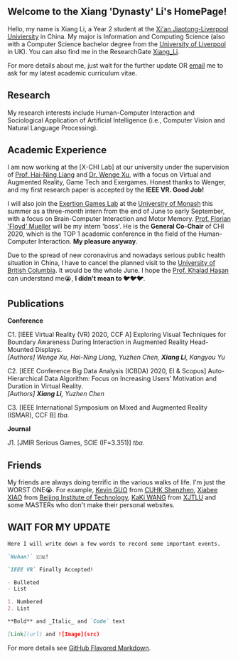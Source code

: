 ## Welcome to the Xiang 'Dynasty' Li's HomePage!

Hello, my name is Xiang Li, a Year 2 student at the [Xi'an Jiaotong-Liverpool Univiersity](https://www.xjtlu.edu.cn/) in China. My major is Information and Computing Science (also with a Computer Science bachelor degree from the [University of Liverpool](https://www.liverpool.ac.uk/) in UK). You can also find me in the ResearchGate [Xiang_Li](https://www.researchgate.net/profile/Xiang_Li31/). 

For more details about me, just wait for the further update OR  <a href="mailto:dynasty.li@outlook.com?subject=Write Your Question or Requirement+Your (Nick)Name">email</a> me to ask for my latest academic curriculum vitae.

## Research

My research interests include Human-Computer Interaction and Sociological Application of Artificial Intelligence (i.e., Computer Vision and Natural Language Processing).

## Academic Experience

I am now working at the [X-CHI Lab] at our university under the supervision of [Prof. Hai-Ning Liang](https://www.xjtlu.edu.cn/en/departments/academic-departments/computer-science-and-software-engineering/staff/hai-liang/) and [Dr. Wenge Xu](https://www.researchgate.net/profile/Wenge_Xu/), with a focus on Virtual and Augmented Reality, Game Tech and Exergames. Honest thanks to Wenger, and my first research paper is accepted by the **IEEE VR. Good Job!**

I will also join the [Exertion Games Lab](https://exertiongameslab.org/) at the [University of Monash](https://www.monash.edu/) this summer as a three-month intern from the end of June to early September, with a focus on Brain-Computer Interaction and Motor Memory. [Prof. Florian 'Floyd' Mueller](http://floydmueller.com/home/home.htm/) will be my intern 'boss'. He is the **General Co-Chair** of CHI 2020, which is the TOP 1 academic conference in the field of the Human-Computer Interaction. **My pleasure anyway**.

Due to the spread of new coronavirus and nowadays serious public health situation in China, I have to cancel the planned visit to the [University of British Columbia](https://ok.ubc.ca/). It would be the whole June. I hope the [Prof. Khalad Hasan](https://people.ok.ubc.ca/mkhasan/) can understand me😭, **I didn't mean to 🐦🐦🐦**.

## Publications

**Conference**

C1. [IEEE Virtual Reality (VR) 2020, CCF A] Exploring Visual Techniques for Boundary Awareness During Interaction in Augmented Reality Head-Mounted Displays.<br />
_[Authors] Wenge Xu, Hai-Ning Liang, Yuzhen Chen, **Xiang Li**, Kangyou Yu_

C2. [IEEE Conference Big Data Analysis (ICBDA) 2020, EI & Scopus] Auto-Hierarchical Data Algorithm: Focus on Increasing Users’ Motivation and Duration in Virtual Reality.<br />
_[Authors] **Xiang Li**, Yuzhen Chen_

C3. [IEEE International Symposium on Mixed and Augmented Reality (ISMAR), CCF B] _tba._

**Journal**

J1. [JMIR Serious Games, SCIE (IF=3.351)] _tba._


## Friends

My friends are always doing terrific in the various walks of life. I'm just the WORST ONE😭. For example, [Kevin GUO](https://guoyuanxinkevin.github.io/GYX_bleach_boi.github.io/) from [CUHK Shenzhen](https://www.cuhk.edu.cn/en/), [Xiabee XIAO](http://xiabee.cn:8000/) from [Beijing Institute of Technology](http://www.bit.edu.cn/), [KaKi WANG](https://kakiii.github.io/) from [XJTLU](https://www.xjtlu.edu.cn/) and some MASTERs who don't make their personal websites.

## WAIT FOR MY UPDATE

```markdown
Here I will write down a few words to record some important events.

`Wuhan!` 🇨🇳!

`IEEE VR` Finally Accepted!

- Bulleted
- List

1. Numbered
2. List

**Bold** and _Italic_ and `Code` text

[Link](url) and ![Image](src)
```

For more details see [GitHub Flavored Markdown](https://guides.github.com/features/mastering-markdown/).
